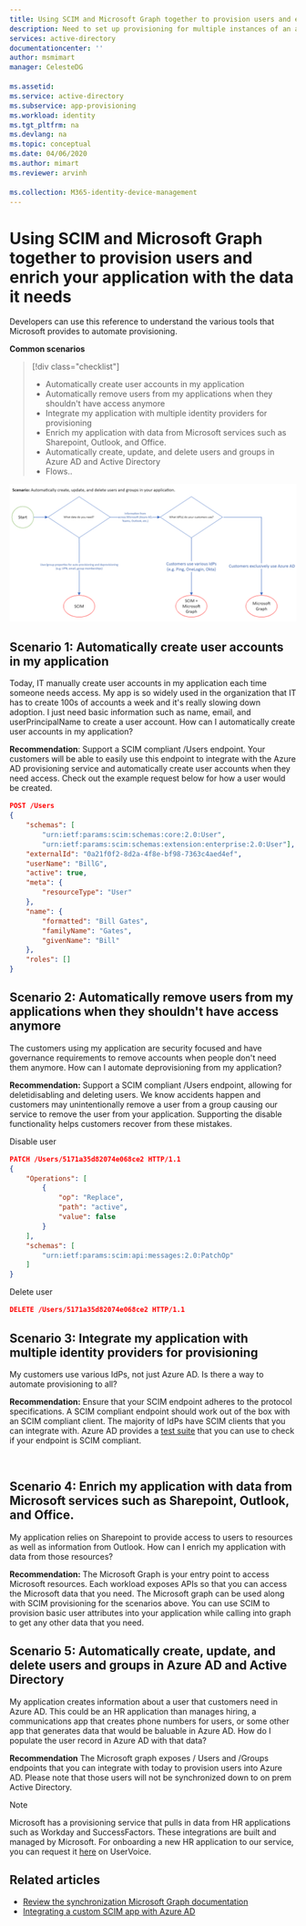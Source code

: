 ```yaml
---
title: Using SCIM and Microsoft Graph together to provision users and enrich your application with the data it needs | Microsoft Docs
description: Need to set up provisioning for multiple instances of an application? Learn how to save time by using the Microsoft Graph APIs to automate the configuration of automatic provisioning.
services: active-directory
documentationcenter: ''
author: msmimart
manager: CelesteDG

ms.assetid: 
ms.service: active-directory
ms.subservice: app-provisioning
ms.workload: identity
ms.tgt_pltfrm: na
ms.devlang: na
ms.topic: conceptual
ms.date: 04/06/2020
ms.author: mimart
ms.reviewer: arvinh

ms.collection: M365-identity-device-management
---
```



# Using SCIM and Microsoft Graph together to provision users and enrich your application with the data it needs

Developers can use this reference to understand the various tools that Microsoft provides to automate provisioning. 

**Common scenarios**

> [!div class="checklist"]
> * Automatically create user accounts in my application
> * Automatically remove users from my applications when they shouldn't have access anymore
> * Integrate my application with multiple identity providers for provisioning
> * Enrich my application with data from Microsoft services such as Sharepoint, Outlook, and Office.
> * Automatically create, update, and delete users and groups in Azure AD and Active Directory
>* Flows..

![SCIM Graph decision tree](./media/user-provisioning/scim-graph.png)

## Scenario 1: Automatically create user accounts in my application
Today, IT manually create user accounts in my application each time someone needs access. My app is so widely used in the organization that IT has to create 100s of accounts a week and it's really slowing down adoption. I just need basic information such as name, email, and userPrincipalName to create a user account. How can I automatically create user accounts in my application?

**Recommendation**: Support a SCIM compliant /Users endpoint. Your customers will be able to easily use this endpoint to integrate with the Azure AD provisioning service and automatically create user accounts when they need access. Check out the example request below for how a user would be created.

```json
POST /Users
{
	"schemas": [
	    "urn:ietf:params:scim:schemas:core:2.0:User",
	    "urn:ietf:params:scim:schemas:extension:enterprise:2.0:User"],
	"externalId": "0a21f0f2-8d2a-4f8e-bf98-7363c4aed4ef",
	"userName": "BillG",
	"active": true,
	"meta": {
		"resourceType": "User"
	},
	"name": {
		"formatted": "Bill Gates",
		"familyName": "Gates",
		"givenName": "Bill"
	},
	"roles": []
}
```
    
## Scenario 2: Automatically remove users from my applications when they shouldn't have access anymore
The customers using my application are security focused and have governance requirements to remove accounts when people don't need them anymore. How can I automate deprovisioning from my application?

**Recommendation:** Support a SCIM compliant /Users endpoint, allowing for deletidisabling and deleting users. We know accidents happen and customers may unintentionally remove a user from a group causing our service to remove the user from your application. Supporting the disable functionality helps customers recover from these mistakes. 

Disable user
```json
PATCH /Users/5171a35d82074e068ce2 HTTP/1.1
{
    "Operations": [
        {
            "op": "Replace",
            "path": "active",
            "value": false
        }
    ],
    "schemas": [
        "urn:ietf:params:scim:api:messages:2.0:PatchOp"
    ]
}
```
Delete user
```json
DELETE /Users/5171a35d82074e068ce2 HTTP/1.1
```

## Scenario 3: Integrate my application with multiple identity providers for provisioning
My customers use various IdPs, not just Azure AD. Is there a way to automate provisioning to all? 

**Recommendation:** Ensure that your SCIM endpoint adheres to the protocol specifications. A SCIM compliant endpoint should work out of the box with an SCIM compliant client. The majority of IdPs have SCIM clients that you can integrate with. Azure AD provides a [test suite](https://github.com/AzureAD/SCIMReferenceCode/wiki/Test-Your-SCIM-Endpoint) that you can use to check if your endpoint is SCIM compliant. 

<Image>

## Scenario 4: Enrich my application with data from Microsoft services such as Sharepoint, Outlook, and Office.
My application relies on Sharepoint to provide access to users to resources as well as information from Outlook. How can I enrich my application with data from those resources?

**Recommendation:** The Microsoft Graph is your entry point to access Microsoft resources. Each workload exposes APIs so that you can access the Microsoft data that you need. The Microsoft graph can be used along with SCIM provisioning for the scenarios above. You can use SCIM to provision basic user attributes into your application while calling into graph to get any other data that you need. 

## Scenario 5: Automatically create, update, and delete users and groups in Azure AD and Active Directory
My application creates information about a user that customers need in Azure AD. This could be an HR application than manages hiring, a communications app that creates phone numbers for users, or some other app that generates data that would be baluable in Azure AD. How do I populate the user record in Azure AD with that data? 

**Recommendation** The Microsoft graph exposes / Users and /Groups endpoints that you can integrate with today to provision users into Azure AD. Please note that those users will not be synchronized down to on prem Active Directory.  

> [!NOTE]
> Microsoft has a provisioning service that pulls in data from HR applications such as Workday and SuccessFactors. These integrations are built and managed by Microsoft. For onboarding a new HR application to our service, you can request it [here](https://feedback.azure.com/forums/374982-azure-active-directory-application-requests) on UserVoice. 

## Related articles

- [Review the synchronization Microsoft Graph documentation](https://docs.microsoft.com/graph/api/resources/synchronization-overview?view=graph-rest-beta)
- [Integrating a custom SCIM app with Azure AD](use-scim-to-provision-users-and-groups.md)
